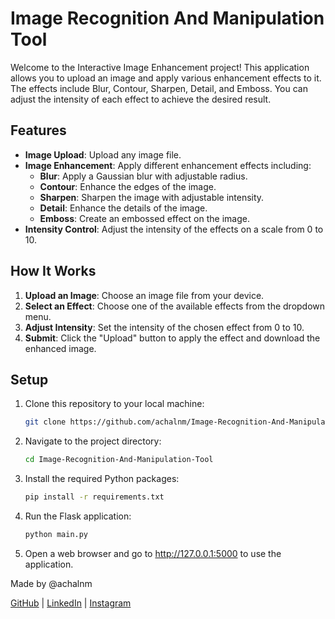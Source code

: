 # Image Recognition And Manipulation Tool

Welcome to the Interactive Image Enhancement project! This application allows you to upload an image and apply various enhancement effects to it. The effects include Blur, Contour, Sharpen, Detail, and Emboss. You can adjust the intensity of each effect to achieve the desired result.

## Features

- **Image Upload**: Upload any image file.
- **Image Enhancement**: Apply different enhancement effects including:
  - **Blur**: Apply a Gaussian blur with adjustable radius.
  - **Contour**: Enhance the edges of the image.
  - **Sharpen**: Sharpen the image with adjustable intensity.
  - **Detail**: Enhance the details of the image.
  - **Emboss**: Create an embossed effect on the image.
- **Intensity Control**: Adjust the intensity of the effects on a scale from 0 to 10.

## How It Works

1. **Upload an Image**: Choose an image file from your device.
2. **Select an Effect**: Choose one of the available effects from the dropdown menu.
3. **Adjust Intensity**: Set the intensity of the chosen effect from 0 to 10.
4. **Submit**: Click the "Upload" button to apply the effect and download the enhanced image.

## Setup

1. Clone this repository to your local machine:
   ```bash
   git clone https://github.com/achalnm/Image-Recognition-And-Manipulation-Tool.git
2. Navigate to the project directory:
   ```bash
   cd Image-Recognition-And-Manipulation-Tool
3. Install the required Python packages:
   ```bash
   pip install -r requirements.txt
4. Run the Flask application:
   ```bash
   python main.py
5. Open a web browser and go to http://127.0.0.1:5000 to use the application.



<footer>
    <p>Made by @achalnm</p>
    <p>
        <a href="https://github.com/achalnm" target="_blank">GitHub</a> |
        <a href="https://www.linkedin.com/in/achal-n-35153821b/" target="_blank">LinkedIn</a> |
        <a href="https://instagram.com/achal_n26" target="_blank">Instagram</a>
    </p>
</footer>
